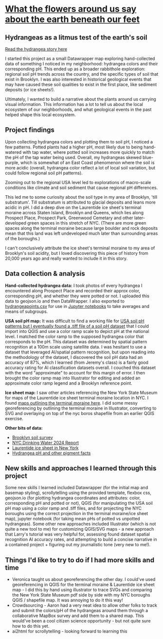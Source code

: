 # [What the flowers around us say about the earth beneath our feet](https://meahug.github.io/hydrangea/)
## Hydrangeas as a litmus test of the earth's soil

[Read the hydrangea story here](https://meahug.github.io/hydrangea/)

I started this project as a small Datawrapper map exploring hand-collected data of something I noticed in my neighborhood: hydrangea colors and their corresponding pH. This ended up as a broader rabbithole exploration:  regional soil pH trends across the country, and the specific types of soil that exist in Brooklyn. I was also interested in historical geological events that may have caused these soil qualities to exist in the first place, like sediment deposits (or ice sheets!).

Ultimately, I wanted to build a narrative about the plants around us carrying visual information. This information has a lot to tell us about the local ecosystem of our neighborhoods, and what geological events in the past helped shape this local ecosystem.

## Project findings

Upon collecting hydrangea colors and plotting them to soil pH, I noticed a few patterns. Potted plants had a higher pH, most likely due to being hand-watered with tap water, where potted soil increases more quickly to match the pH of the tap water being used. Overall, my hydrangeas skewed blue-purple, which is somewhat of an East Coast phenomenon where the soil is more acidic (overall, hydrangea color reflect a lot of local soil variation, but could follow regional soil pH patterns). 

Zooming out to the regional USA level led to explorations of macro-scale conditions like climate and soil sediment that cause regional pH differences.

This led me to some curiosity about the soil type in my area of Brooklyn, 'till substratum'. Till substratum is attributed to glacial deposits and leans more acidic in pH. I did a deep dive on the Laurentide ice sheet's terminal moraine across Staten Island, Brooklyn and Queens, which lies along Prospect Place, Prospect Park, Greenwood Cemetary and other later-developed green spaces in this stretch of NYC. (There are more green spaces along the terminal moraine because large boulder and rock deposits mean that this land was left undeveloped much later than surrounding areas of the boroughs.) 

I can't conclusively attribute the ice sheet's terminal moraine to my area of Brooklyn's soil acidity, but I loved discovering this piece of history from 20,000 years ago and really wanted to include it in this story.


## Data collection & analysis

**Hand-collected hydrangea data:** I took photos of every hydrangea I encountered along Prospect Place and recorded their approx color, corresponding pH, and whether they were potted or not. I uploaded this data to geojson.io and then DataWrapper. I also exported to [hydrangeapoints.csv](https://github.com/meahug/hydrangeadata/blob/main/hydrangeapoints.csv) for use in [Jupyter notebooks](https://github.com/meahug/hydrangeadata/blob/main/hydrangea_analysis.ipynb) to take averages and means of subgroups. 

**USA soil pH map:** It was difficult to find a working file for [USA soil pH patterns but I eventually found a .tiff file of a soil pH dataset](https://scholarsphere.psu.edu/resources/ea4b6c45-9eba-4b89-aba6-ff7246880fb1) that I could import into QGIS and use a color ramp scale to depict pH at the national level. I matched the color ramp to the supposed hydrangea color that corresponds to the pH. This dataset was determined by spatial pattern recognition at a 100m scale using satellite data. I was hesitant to use a dataset that leveraged AI/spatial pattern recognition, but upon reading into the methodology of the dataset, I discovered the soil pH data had an accuracy of 87%, which I learned (from Jeremy's class) is a fairly good accuracy rating for AI classification datasets overall. I couched this dataset with the word "approximate" to account for this margin of error. I then brought the color ramp map into Illustrator for editing and added an approximate color ramp legend and a Brooklyn reference point.

**Ice sheet map:** I saw other articles referencing the New York State Museum for maps of the Laurentide ice sheet terminal moraine location in NYC. I found [maps outlining the terminal moraine here](https://www.nysm.nysed.gov/publications/map-chart-series). I did some messy georeferencing by outlining the terminal moraine in Illustrator, converting to SVG and overlaying on top of the nyc boros shapefile from an earlier QGIS exercise.

**Other bits of data:** 
- [Brooklyn soil survey](https://www.soilandwater.nyc/files/8935eaa76/rss_postermap_200dpi.pdf)
- [NYC Drinking Water 2024 Report](https://www.nyc.gov/assets/dep/downloads/pdf/water/drinking-water/drinking-water-supply-quality-report/2024-drinking-water-supply-quality-report.pdf)
- [Laurentide ice sheet in New York](https://cp.copernicus.org/articles/20/2167/2024/cp-20-2167-2024-assets.html)
- [Hydrangea pH and other pigment facts](https://www.americanscientist.org/article/curious-chemistry-guides-hydrangea-colors)

## New skills and approaches I learned through this project
Some new skills I learned included Datawrapper (for the initial map and basemap styling), scrollytelling using the provided template, flexbox css, geojson.io (for plotting hydrangea coordinates and attributes: color, corresponding pH and potted or not), QGIS (for manipulating the USA soil pH map using a color ramp and .tiff files, and for projecting the NYC boroughs using the correct projection in the terminal moraine/ice sheet map), jupyter notebook (for taking mean pHs of potted vs unpotted hydrangeas). Some other new approaches included Illustrator (which is not quite a new tool to me) for customizing QGIS/SVG maps - a new approach that Larry's tutorial was very helpful for, assessing found dataset spatial recognition AI accuracy rates, and attempting to build a concise narrative in a contained project + figuring out my journalistic tone (very new to me!).

## Things I'd like to try to do if I had more skills and time
- Veronica taught us about georeferencing the other day. I could've used georeferencing in QGIS for the terminal moraine & Laurentide ice sheet map - I did this by hand using illustrator to trace SVGs and comparing the New York State Museum pdf side by side with my NYC boroughs QGIS / shapefile map. It was annoying to do it this way!
- Crowdsourcing - Aaron had a very neat idea to allow other folks to track and submit the colors/pH of the hydrangeas around them through a collaborative MapBox survey and add them to a shared map. This would've been a cool citizen science opportunity - but not quite sure how to do this yet.
- ai2html for scrollytelling - looking forward to learning this